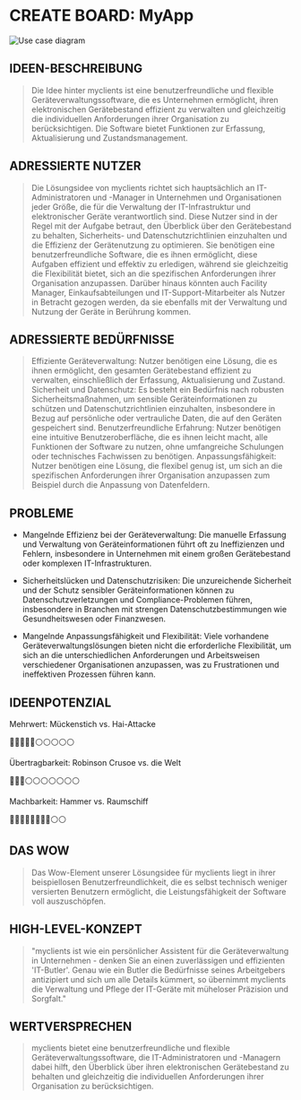 #  CREATE BOARD: MyApp

![Use case diagram](figures/uc-diagram.drawio.svg)

## IDEEN-BESCHREIBUNG
> Die Idee hinter myclients ist eine benutzerfreundliche und flexible Geräteverwaltungssoftware, die es Unternehmen ermöglicht, ihren elektronischen Gerätebestand effizient zu verwalten und gleichzeitig die individuellen Anforderungen ihrer Organisation zu berücksichtigen. Die Software bietet Funktionen zur Erfassung, Aktualisierung und Zustandsmanagement.

## ADRESSIERTE NUTZER
> Die Lösungsidee von myclients richtet sich hauptsächlich an IT-Administratoren und -Manager in Unternehmen und Organisationen jeder Größe, die für die Verwaltung der IT-Infrastruktur und elektronischer Geräte verantwortlich sind. Diese Nutzer sind in der Regel mit der Aufgabe betraut, den Überblick über den Gerätebestand zu behalten, Sicherheits- und Datenschutzrichtlinien einzuhalten und die Effizienz der Gerätenutzung zu optimieren. Sie benötigen eine benutzerfreundliche Software, die es ihnen ermöglicht, diese Aufgaben effizient und effektiv zu erledigen, während sie gleichzeitig die Flexibilität bietet, sich an die spezifischen Anforderungen ihrer Organisation anzupassen. Darüber hinaus könnten auch Facility Manager, Einkaufsabteilungen und IT-Support-Mitarbeiter als Nutzer in Betracht gezogen werden, da sie ebenfalls mit der Verwaltung und Nutzung der Geräte in Berührung kommen.

## ADRESSIERTE BEDÜRFNISSE
> Effiziente Geräteverwaltung: Nutzer benötigen eine Lösung, die es ihnen ermöglicht, den gesamten Gerätebestand effizient zu verwalten, einschließlich der Erfassung, Aktualisierung und Zustand.
Sicherheit und Datenschutz: Es besteht ein Bedürfnis nach robusten Sicherheitsmaßnahmen, um sensible Geräteinformationen zu schützen und Datenschutzrichtlinien einzuhalten, insbesondere in Bezug auf persönliche oder vertrauliche Daten, die auf den Geräten gespeichert sind.
Benutzerfreundliche Erfahrung: Nutzer benötigen eine intuitive Benutzeroberfläche, die es ihnen leicht macht, alle Funktionen der Software zu nutzen, ohne umfangreiche Schulungen oder technisches Fachwissen zu benötigen.
Anpassungsfähigkeit: Nutzer benötigen eine Lösung, die flexibel genug ist, um sich an die spezifischen Anforderungen ihrer Organisation anzupassen zum Beispiel durch die Anpassung von Datenfeldern.

## PROBLEME
- Mangelnde Effizienz bei der Geräteverwaltung: Die manuelle Erfassung und Verwaltung von Geräteinformationen führt oft zu Ineffizienzen und Fehlern, insbesondere in Unternehmen mit einem großen Gerätebestand oder komplexen IT-Infrastrukturen.
- Sicherheitslücken und Datenschutzrisiken: Die unzureichende Sicherheit und der Schutz sensibler Geräteinformationen können zu Datenschutzverletzungen und Compliance-Problemen führen, insbesondere in Branchen mit strengen Datenschutzbestimmungen wie Gesundheitswesen oder Finanzwesen.

- Mangelnde Anpassungsfähigkeit und Flexibilität: Viele vorhandene Geräteverwaltungslösungen bieten nicht die erforderliche Flexibilität, um sich an die unterschiedlichen Anforderungen und Arbeitsweisen verschiedener Organisationen anzupassen, was zu Frustrationen und ineffektiven Prozessen führen kann.

## IDEENPOTENZIAL
Mehrwert: Mückenstich vs. Hai-Attacke

🔵🔵🔵🔵🔵⚪️⚪️⚪️⚪️⚪️

Übertragbarkeit: Robinson Crusoe vs. die Welt

🔵🔵🔵⚪️⚪️⚪️⚪️⚪️⚪️⚪️

Machbarkeit: Hammer vs. Raumschiff

🔵🔵🔵🔵🔵🔵🔵🔵⚪️⚪️


## DAS WOW
> Das Wow-Element unserer Lösungsidee für myclients liegt in ihrer beispiellosen Benutzerfreundlichkeit, die es selbst technisch weniger versierten Benutzern ermöglicht, die Leistungsfähigkeit der Software voll auszuschöpfen.

## HIGH-LEVEL-KONZEPT
> "myclients ist wie ein persönlicher Assistent für die Geräteverwaltung in Unternehmen - denken Sie an einen zuverlässigen und effizienten 'IT-Butler'. Genau wie ein Butler die Bedürfnisse seines Arbeitgebers antizipiert und sich um alle Details kümmert, so übernimmt myclients die Verwaltung und Pflege der IT-Geräte mit müheloser Präzision und Sorgfalt."

## WERTVERSPRECHEN
> myclients bietet eine benutzerfreundliche und flexible Geräteverwaltungssoftware, die IT-Administratoren und -Managern dabei hilft, den Überblick über ihren elektronischen Gerätebestand zu behalten und gleichzeitig die individuellen Anforderungen ihrer Organisation zu berücksichtigen.
